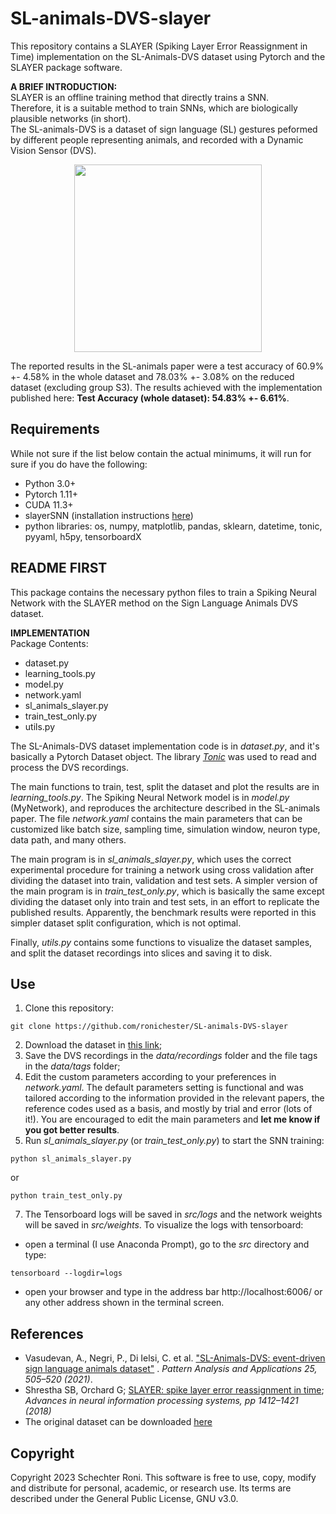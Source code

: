 # SL-animals-DVS-slayer
This repository contains a SLAYER (Spiking Layer Error Reassignment in Time) implementation on the SL-Animals-DVS dataset using Pytorch and the SLAYER package software.

**A BRIEF INTRODUCTION:**  
SLAYER is an offline training method that directly trains a SNN.  
Therefore, it is a suitable method to train SNNs, which are biologically plausible networks (in short).  
The SL-animals-DVS is a dataset of sign language (SL) gestures peformed by different people representing animals, and recorded with a Dynamic Vision Sensor (DVS).  

<p align="center">
<img src="https://media.springernature.com/lw685/springer-static/image/art%3A10.1007%2Fs10044-021-01011-w/MediaObjects/10044_2021_1011_Fig4_HTML.png" width="300px></p>

<p align="center"> </p>  

The reported results in the SL-animals paper were a test accuracy of 60.9% +- 4.58% in the whole dataset and 78.03% +- 3.08% on the reduced dataset (excluding group S3). The results achieved with the implementation published here: **Test Accuracy (whole dataset): 54.83% +- 6.61%**.  
           
## Requirements
While not sure if the list below contain the actual minimums, it will run for sure if you do have the following:
- Python 3.0+
- Pytorch 1.11+
- CUDA 11.3+
- slayerSNN (installation instructions [here](https://github.com/bamsumit/slayerPytorch))
- python libraries: os, numpy, matplotlib, pandas, sklearn, datetime, tonic, pyyaml, h5py, tensorboardX

## README FIRST
This package contains the necessary python files to train a Spiking Neural Network with the SLAYER method on the Sign Language Animals DVS dataset. 

**IMPLEMENTATION**  
Package Contents:  
- dataset.py
- learning_tools.py
- model.py
- network.yaml
- sl_animals_slayer.py
- train_test_only.py
- utils.py

The SL-Animals-DVS dataset implementation code is in *dataset.py*, and it's basically a Pytorch Dataset object. The library [*Tonic*](https://tonic.readthedocs.io/en/latest/index.html#) was used to read and process the DVS recordings.  

The main functions to train, test, split the dataset and plot the results are in *learning_tools.py*. The Spiking Neural Network model is in *model.py* (MyNetwork), and reproduces the architecture described in the SL-animals paper. The file *network.yaml* contains the main parameters that can be customized like batch size, sampling time, simulation window, neuron type, data path, and many others.  

 The main program is in *sl_animals_slayer.py*, which uses the correct experimental procedure for training a network using cross validation after dividing the dataset into train, validation and test sets. A simpler version of the main program is in *train_test_only.py*, which is basically the same except dividing the dataset only into train and test sets, in an effort to replicate the published results. Apparently, the benchmark results were reported in this simpler dataset split configuration, which is not optimal.  

 Finally, *utils.py* contains some functions to visualize the dataset samples, and split the dataset recordings into slices and saving it to disk.

## Use
1. Clone this repository:
```
git clone https://github.com/ronichester/SL-animals-DVS-slayer
```
2. Download the dataset in [this link](http://www2.imse-cnm.csic.es/neuromorphs/index.php/SL-ANIMALS-DVS-Database);
3. Save the DVS recordings in the *data/recordings* folder and the file tags in the *data/tags* folder;
4. Edit the custom parameters according to your preferences in *network.yaml*. The default parameters setting is functional and was tailored according to the information provided in the relevant papers, the reference codes used as a basis, and mostly by trial and error (lots of it!). You are encouraged to edit the main parameters and **let me know if you got better results**.
6. Run *sl_animals_slayer.py* (or *train_test_only.py*) to start the SNN training:
```
python sl_animals_slayer.py
```
or
```
python train_test_only.py
```
7. The Tensorboard logs will be saved in *src/logs* and the network weights will be saved in *src/weights*. To visualize the logs with tensorboard:
  - open a terminal (I use Anaconda Prompt), go to the *src* directory and type:
```
tensorboard --logdir=logs
```
  - open your browser and type in the address bar http://localhost:6006/ or any other address shown in the terminal screen.
  

## References 
- Vasudevan, A., Negri, P., Di Ielsi, C. et al. ["SL-Animals-DVS: event-driven sign language animals dataset"](https://doi.org/10.1007/s10044-021-01011-w) . *Pattern Analysis and Applications 25, 505–520 (2021)*. 
- Shrestha SB, Orchard G; [SLAYER: spike layer error reassignment in time](https://arxiv.org/pdf/1810.08646); *Advances in neural information processing systems, pp 1412–1421 (2018)*
- The original dataset can be downloaded [here](http://www2.imse-cnm.csic.es/neuromorphs/index.php/SL-ANIMALS-DVS-Database)

## Copyright
Copyright 2023 Schechter Roni. This software is free to use, copy, modify and distribute for personal, academic, or research use. Its terms are described under the General Public License, GNU v3.0.
